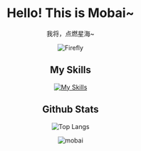<div align="center">

# Hello! This is Mobai~

我将，点燃星海~

![Firefly](Firefly.jpg)

 ## My Skills  

[![My Skills](https://skillicons.dev/icons?i=cpp,css,git,github,gitlab,html,idea,java,js,md,mysql,nodejs,php,react,oracle,vue,c,go,electron,wordpress)](https://skillicons.dev)


## Github Stats

![Top Langs](https://github-readme-stats.vercel.app/api/top-langs/?username=mobaisilent)

![mobai](https://github-readme-stats.vercel.app/api?username=mobaisilent&show_icons=true)

